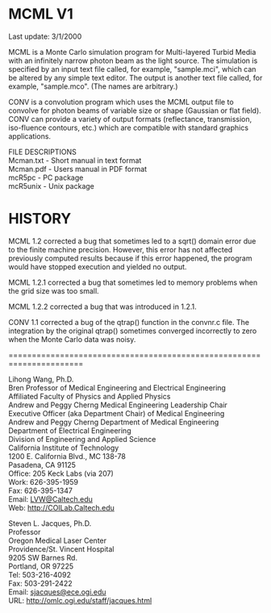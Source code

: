 # MCML V1

Last update: 3/1/2000

MCML is a Monte Carlo simulation program for Multi-layered Turbid
Media with an infinitely narrow photon beam as the light source. The
simulation is specified by an input text file called, for example,
"sample.mci", which can be altered by any simple text editor.  The
output is another text file called, for example, "sample.mco". (The
names are arbitrary.)

CONV is a convolution program which uses the MCML output file to
convolve for photon beams of variable size or shape (Gaussian or flat
field).  CONV can provide a variety of output formats (reflectance,
transmission, iso-fluence contours, etc.) which are compatible with
standard graphics applications.

FILE DESCRIPTIONS<br />
Mcman.txt - Short manual in text format<br />
Mcman.pdf - Users manual in PDF format<br />
mcR5pc - PC package<br />
mcR5unix - Unix package<br />

HISTORY
======================================================================
MCML 1.2 corrected a bug that sometimes led to a sqrt() domain error
due to the finite machine precision.  However, this error has not
affected previously computed results because if this error happened,
the program would have stopped execution and yielded no output.

MCML 1.2.1 corrected a bug that sometimes led to memory problems when
the grid size was too small.

MCML 1.2.2 corrected a bug that was introduced in 1.2.1.

CONV 1.1 corrected a bug of the qtrap() function in the convnr.c file.
The integration by the original qtrap() sometimes converged incorrectly 
to zero when the Monte Carlo data was noisy.

======================================================================

Lihong Wang, Ph.D.<br />
Bren Professor of Medical Engineering and Electrical Engineering<br />
Affiliated Faculty of Physics and Applied Physics<br />
Andrew and Peggy Cherng Medical Engineering Leadership Chair<br />
Executive Officer (aka Department Chair) of Medical Engineering<br />
Andrew and Peggy Cherng Department of Medical Engineering<br />
Department of Electrical Engineering<br />
Division of Engineering and Applied Science<br />
California Institute of Technology<br />
1200 E. California Blvd., MC 138-78<br />
Pasadena, CA 91125<br />
Office: 205 Keck Labs (via 207)<br />
Work: 626-395-1959<br />
Fax: 626-395-1347<br />
Email: LVW@Caltech.edu<br />
Web: http://COILab.Caltech.edu<br />


Steven L. Jacques, Ph.D.<br />
Professor<br />
Oregon Medical Laser Center<br />
Providence/St. Vincent Hospital<br />
9205 SW Barnes Rd.<br />
Portland, OR 97225<br />
Tel:	503-216-4092<br />
Fax:	503-291-2422<br />
Email:	sjacques@ece.ogi.edu<br />
URL:	http://omlc.ogi.edu/staff/jacques.html<br />
